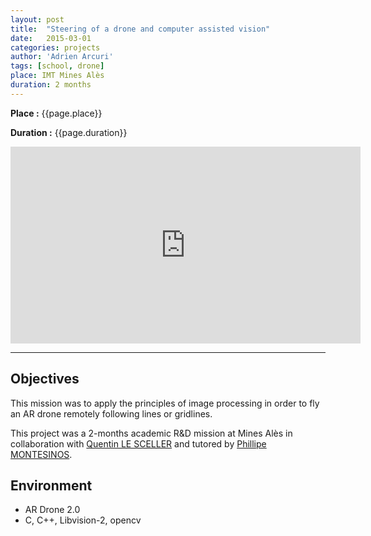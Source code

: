 ```yaml
---
layout: post
title:  "Steering of a drone and computer assisted vision"
date:   2015-03-01
categories: projects
author: 'Adrien Arcuri'
tags: [school, drone]
place: IMT Mines Alès
duration: 2 months
---
```


**Place :** {{page.place}}

**Duration :** {{page.duration}}


<div class="row video-container ">
<iframe width="560" height="315" src="https://www.youtube.com/embed/FKwe7MCSMmA" frameborder="0" allow="accelerometer; autoplay; encrypted-media; gyroscope; picture-in-picture" allowfullscreen class="responsive"></iframe>
</div>

---

## Objectives

This mission was to apply the principles of image processing in order to fly an AR drone remotely following lines or gridlines.

This project was a 2-months academic R&D mission at Mines Alès in collaboration with [Quentin LE SCELLER](http://lesceller.com/) and tutored by [Phillipe MONTESINOS](http://www.lgi2p.mines-ales.fr/~montesin/).

## Environment
- AR Drone 2.0
- C, C++, Libvision-2, opencv
